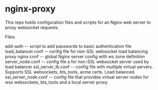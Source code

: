 # nginx-proxy

This repo holds configuration files and scripts for an Nginx web server to proxy websocket requests.

Files:

add-auth -- script to add passwords to basic authentication file
load_balancer.conf -- config file for non-SSL websocket load balancing proxy
nginx.conf -- global Nginx server config with ws zone definition
server_node.conf -- config file a for non-SSL websocket server used by load balancer
ssl_server_lb.conf -- config file with multiple virtual servers. Supports SSL websockets, bts_tools, acme certs. Load balanced.
ssl_server_node.conf -- config file that provides virtual server nodes for wss websockets, bts_tools and a local server proxy.
